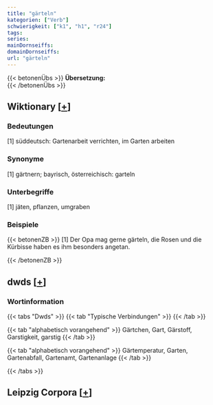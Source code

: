 ```yaml
---
title: "gärteln"
kategorien: ["Verb"]
schwierigkeit: ["k1", "h1", "r24"]
tags:
series:
mainDornseiffs:
domainDornseiffs:
url: "gärteln"
---
```


{{< betonenÜbs >}}
**Übersetzung:**  
{{< /betonenÜbs >}}

## Wiktionary [[+](https://de.wiktionary.org/wiki/gärteln)]

### Bedeutungen
[1] süddeutsch: Gartenarbeit verrichten, im Garten arbeiten  

### Synonyme
[1] gärtnern; bayrisch, österreichisch: garteln  

### Unterbegriffe
[1] jäten, pflanzen, umgraben  

### Beispiele
{{< betonenZB >}}
[1] Der Opa mag gerne gärteln, die Rosen und die Kürbisse haben es ihm besonders angetan.  

{{< /betonenZB >}}


## dwds [[+](https://www.dwds.de/wb/gärteln)]

### Wortinformation
{{< tabs "Dwds" >}}
{{< tab "Typische Verbindungen" >}}
{{< /tab >}}

{{< tab "alphabetisch vorangehend" >}}
Gärtchen, Gart, Gärstoff, Garstigkeit, garstig
{{< /tab >}}

{{< tab "alphabetisch vorangehend" >}}
Gärtemperatur, Garten, Gartenabfall, Gartenamt, Gartenanlage
{{< /tab >}}

{{< /tabs >}}

## Leipzig Corpora [[+](https://corpora.uni-leipzig.de/en/res?word=gärteln&corpusId=deu_newscrawl-public_2018)]

